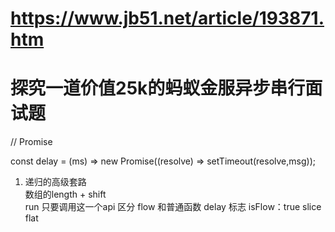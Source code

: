 # https://www.jb51.net/article/193871.htm
# 探究一道价值25k的蚂蚁金服异步串行面试题

// Promise 

const delay = (ms) => new Promise((resolve) => setTimeout(resolve,msg));


1. 递归的高级套路  
   数组的length + shift  
   run 只要调用这一个api
   区分 flow 和普通函数 delay 标志 isFlow：true 
   slice 
   flat
   
